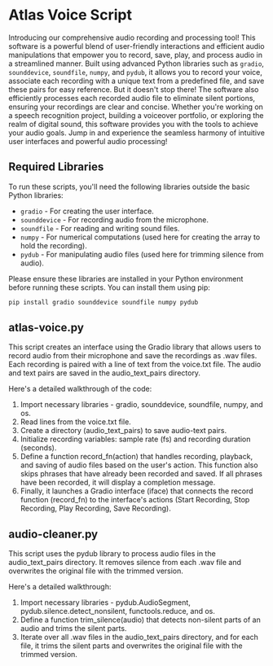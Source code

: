 # Atlas Voice Script

Introducing our comprehensive audio recording and processing tool! This software is a powerful blend of user-friendly interactions and efficient audio manipulations that empower you to record, save, play, and process audio in a streamlined manner. Built using advanced Python libraries such as `gradio`, `sounddevice`, `soundfile`, `numpy`, and `pydub`, it allows you to record your voice, associate each recording with a unique text from a predefined file, and save these pairs for easy reference. But it doesn't stop there! The software also efficiently processes each recorded audio file to eliminate silent portions, ensuring your recordings are clear and concise. Whether you're working on a speech recognition project, building a voiceover portfolio, or exploring the realm of digital sound, this software provides you with the tools to achieve your audio goals. Jump in and experience the seamless harmony of intuitive user interfaces and powerful audio processing!

## Required Libraries

To run these scripts, you'll need the following libraries outside the basic Python libraries:

- `gradio` - For creating the user interface.
- `sounddevice` - For recording audio from the microphone.
- `soundfile` - For reading and writing sound files.
- `numpy` - For numerical computations (used here for creating the array to hold the recording).
- `pydub` - For manipulating audio files (used here for trimming silence from audio).

Please ensure these libraries are installed in your Python environment before running these scripts. You can install them using pip:

```bash
pip install gradio sounddevice soundfile numpy pydub
```
## atlas-voice.py

This script creates an interface using the Gradio library that allows users to record audio from their microphone and save the recordings as .wav files. Each recording is paired with a line of text from the voice.txt file. The audio and text pairs are saved in the audio_text_pairs directory.

Here's a detailed walkthrough of the code:

1. Import necessary libraries - gradio, sounddevice, soundfile, numpy, and os.
2. Read lines from the voice.txt file.
3. Create a directory (audio_text_pairs) to save audio-text pairs.
4. Initialize recording variables: sample rate (fs) and recording duration (seconds).
5. Define a function record_fn(action) that handles recording, playback, and saving of audio files based on the user's action. This function also skips phrases that have already been recorded and saved. If all phrases have been recorded, it will display a completion message.
6. Finally, it launches a Gradio interface (iface) that connects the record function (record_fn) to the interface's actions (Start Recording, Stop Recording, Play Recording, Save Recording).

## audio-cleaner.py

This script uses the pydub library to process audio files in the audio_text_pairs directory. It removes silence from each .wav file and overwrites the original file with the trimmed version.

Here's a detailed walkthrough:

1. Import necessary libraries - pydub.AudioSegment, pydub.silence.detect_nonsilent, functools.reduce, and os.
2. Define a function trim_silence(audio) that detects non-silent parts of an audio and trims the silent parts.
3. Iterate over all .wav files in the audio_text_pairs directory, and for each file, it trims the silent parts and overwrites the original file with the trimmed version.
